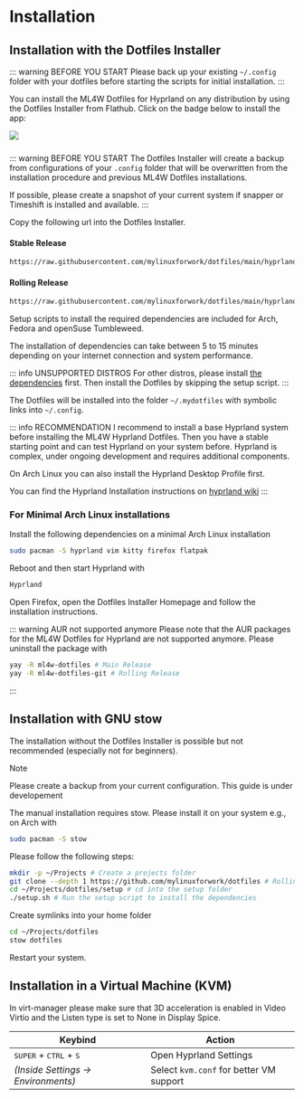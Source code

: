 # Installation

## Installation with the Dotfiles Installer

::: warning BEFORE YOU START
Please back up your existing `~/.config` folder with your dotfiles before starting the scripts for initial installation.
:::

You can install the ML4W Dotfiles for Hyprland on any distribution by using the Dotfiles Installer from Flathub. Click on the badge below to install the app:

<a href="https://mylinuxforwork.github.io/dotfiles-installer/" target="_blank"><img src="https://mylinuxforwork.github.io/dotfiles-installer/dotfiles-installer-badge.png" style="border:0;margin-bottom:10px"></a>

::: warning BEFORE YOU START
The Dotfiles Installer will create a backup from configurations of your `.config` folder that will be overwritten from the installation procedure and previous ML4W Dotfiles installations.

If possible, please create a snapshot of your current system if snapper or Timeshift is installed and available.
:::

Copy the following url into the Dotfiles Installer.

#### Stable Release

```sh
https://raw.githubusercontent.com/mylinuxforwork/dotfiles/main/hyprland-dotfiles-stable.dotinst
```
#### Rolling Release

```sh
https://raw.githubusercontent.com/mylinuxforwork/dotfiles/main/hyprland-dotfiles.dotinst
```

Setup scripts to install the required dependencies are included for Arch, Fedora and openSuse Tumbleweed. 

The installation of dependencies can take between 5 to 15 minutes depending on your internet connection and system performance.

::: info UNSUPPORTED DISTROS
For other distros, please install <a href="/dotfiles/getting-started/dependencies">the dependencies</a> first. Then install the Dotfiles by skipping the setup script.
:::

The Dotfiles will be installed into the folder `~/.mydotfiles` with symbolic links into `~/.config`.

::: info RECOMMENDATION
I recommend to install a base Hyprland system before installing the ML4W Hyprland Dotfiles. Then you have a stable starting point and can test Hyprland on your system before. Hyprland is complex, under ongoing development and requires additional components. 

On Arch Linux you can also install the Hyprland Desktop Profile first.

You can find the Hyprland Installation instructions on [hyprland wiki](https://wiki.hyprland.org/Getting-Started/Installation/)
:::

### For Minimal Arch Linux installations

Install the following dependencies on a minimal Arch Linux installation

```sh [<i class="devicon-archlinux-plain"></i> Arch]
sudo pacman -S hyprland vim kitty firefox flatpak

```
Reboot and then start Hyprland with 

```sh [<i class="devicon-archlinux-plain"></i> Arch]
Hyprland

```
Open Firefox, open the Dotfiles Installer Homepage and follow the installation instructions.

::: warning AUR not supported anymore
Please note that the AUR packages for the ML4W Dotfiles for Hyprland are not supported anymore. Please uninstall the package with 

```sh 
yay -R ml4w-dotfiles # Main Release
yay -R ml4w-dotfiles-git # Rolling Release
```
:::

## Installation with GNU stow

The installation without the Dotfiles Installer is possible but not recommended (especially not for beginners). 

> [!NOTE]
> Please create a backup from your current configuration. This guide is under developement

The manual installation requires stow. Please install it on your system e.g., on Arch with

```sh 
sudo pacman -S stow
```

Please follow the following steps:

```sh 
mkdir -p ~/Projects # Create a projects folder 
git clone --depth 1 https://github.com/mylinuxforwork/dotfiles # Rolling Release
cd ~/Projects/dotfiles/setup # cd into the setup folder
./setup.sh # Run the setup script to install the dependencies
```
Create symlinks into your home folder

```sh 
cd ~/Projects/dotfiles
stow dotfiles
```

Restart your system.

## Installation in a Virtual Machine (KVM)

In virt-manager please make sure that 3D acceleration is enabled in Video Virtio and the Listen type is set to None in Display Spice.

| Keybind | Action |
|--------|--------|
| <kbd>SUPER</kbd> + <kbd>CTRL</kbd> + <kbd>S</kbd> | Open Hyprland Settings |
| *(Inside Settings → Environments)* | Select `kvm.conf` for better VM support |
